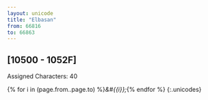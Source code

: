```yaml
---
layout: unicode
title: "Elbasan"
from: 66816
to: 66863
---
```


## 	[10500 - 1052F]

Assigned Characters: 40

{% for i in (page.from..page.to) %}<i>&#{{i}};</i>{% endfor %}
{:.unicodes}

